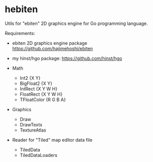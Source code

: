 # hebiten

Utils for "ebiten" 2D graphics engine for Go programming language.

Requirements:
* ebiten 2D graphics engine package https://github.com/hajimehoshi/ebiten
* my hinst/hgo package: https://github.com/hinst/hgo

* Math
    * Int2 {X Y}
    * BigFloat2 {X Y}
    * IntRect {X Y W H}
    * FloatRect {X Y W H}
    * TFloatColor {R G B A}
* Graphics
    * Draw
    * DrawTexts
    * TextureAtlas
* Reader for "Tiled" map editor data file
    * TiledData
    * TiledDataLoaders
